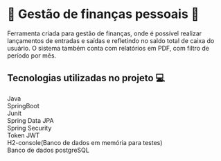 # :money_with_wings: Gestão de finanças pessoais :money_with_wings:
Ferramenta criada para gestão de finanças, onde é possível realizar lançamentos de entradas e saídas e refletindo no saldo total de caixa do usuário. O sistema também conta com relatórios  em PDF, com filtro de período por mês.

## Tecnologias utilizadas no projeto :computer:
Java <br/>
SpringBoot <br/>
Junit <br/>
Spring Data JPA <br/>
Spring Security <br/>
Token JWT <br/>
H2-console(Banco de dados em memória para testes) <br/>
Banco de dados postgreSQL <br/>


